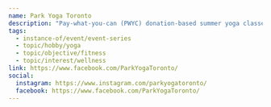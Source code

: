 ```yaml
---
name: Park Yoga Toronto
description: "Pay-what-you-can (PWYC) donation-based summer yoga classes that take place in parks located in the GTA. All levels welcome. Classes are held outdoors and a portion of every class helps support Nellie's Shelter. Celebrating 20 years of bringing yoga to Toronto's parks."
tags:
  - instance-of/event/event-series
  - topic/hobby/yoga
  - topic/objective/fitness
  - topic/interest/wellness
link: https://www.facebook.com/ParkYogaToronto/
social:
  instagram: https://www.instagram.com/parkyogatoronto/
  facebook: https://www.facebook.com/ParkYogaToronto/
---
```


